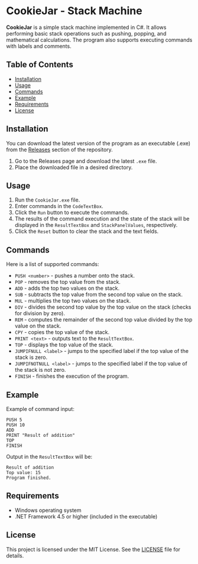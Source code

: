 # CookieJar - Stack Machine

**CookieJar** is a simple stack machine implemented in C#. It allows performing basic stack operations such as pushing, popping, and mathematical calculations. The program also supports executing commands with labels and comments.

## Table of Contents

- [Installation](#installation)
- [Usage](#usage)
- [Commands](#commands)
- [Example](#example)
- [Requirements](#requirements)
- [License](#license)

## Installation

You can download the latest version of the program as an executable (.exe) from the [Releases](https://github.com/yourusername/CookieJar/releases) section of the repository.

1. Go to the Releases page and download the latest `.exe` file.
2. Place the downloaded file in a desired directory.

## Usage

1. Run the `CookieJar.exe` file.
2. Enter commands in the `CodeTextBox`.
3. Click the `Run` button to execute the commands.
4. The results of the command execution and the state of the stack will be displayed in the `ResultTextBox` and `StackPanelValues`, respectively.
5. Click the `Reset` button to clear the stack and the text fields.

## Commands

Here is a list of supported commands:

- `PUSH <number>` - pushes a number onto the stack.
- `POP` - removes the top value from the stack.
- `ADD` - adds the top two values on the stack.
- `SUB` - subtracts the top value from the second top value on the stack.
- `MUL` - multiplies the top two values on the stack.
- `DIV` - divides the second top value by the top value on the stack (checks for division by zero).
- `REM` - computes the remainder of the second top value divided by the top value on the stack.
- `CPY` - copies the top value of the stack.
- `PRINT <text>` - outputs text to the `ResultTextBox`.
- `TOP` - displays the top value of the stack.
- `JUMPIFNULL <label>` - jumps to the specified label if the top value of the stack is zero.
- `JUMPIFNOTNULL <label>` - jumps to the specified label if the top value of the stack is not zero.
- `FINISH` - finishes the execution of the program.

## Example

Example of command input:

```
PUSH 5
PUSH 10
ADD
PRINT "Result of addition"
TOP
FINISH
```

Output in the `ResultTextBox` will be:

```
Result of addition
Top value: 15
Program finished.
```

## Requirements

- Windows operating system
- .NET Framework 4.5 or higher (included in the executable)

## License

This project is licensed under the MIT License. See the [LICENSE](LICENSE) file for details.

